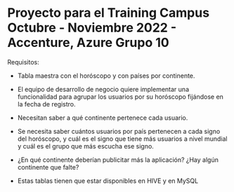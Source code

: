# Proyecto para el  Training Campus Octubre - Noviembre 2022 - Accenture, Azure Grupo 10


Requisitos:
 - Tabla maestra con el horóscopo y con países por continente.  

 - El equipo de desarrollo de negocio quiere implementar una funcionalidad para agrupar los usuarios por su horóscopo fijándose en la fecha de registro.  	 

 - Necesitan saber a qué continente pertenece cada usuario. 

 - Se necesita saber cuántos usuarios por país pertenecen a cada signo del horóscopo, y cuál es el signo que tiene más usuarios a nivel mundial y cuál es el grupo que más escucha ese signo.  

 - ¿En qué continente deberían publicitar más la aplicación? ¿Hay algún continente que falte?   

 - Estas tablas tienen que estar disponibles en HIVE y en MySQL 
